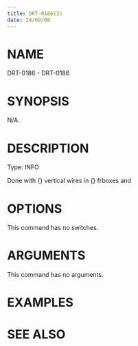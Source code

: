 ```yaml
---
title: DRT-0186(2)
date: 24/09/08
---
```


# NAME

DRT-0186 - DRT-0186

# SYNOPSIS

N/A.

# DESCRIPTION

Type: INFO

Done with {} vertical wires in {} frboxes and

# OPTIONS

This command has no switches.

# ARGUMENTS

This command has no arguments.

# EXAMPLES

# SEE ALSO
